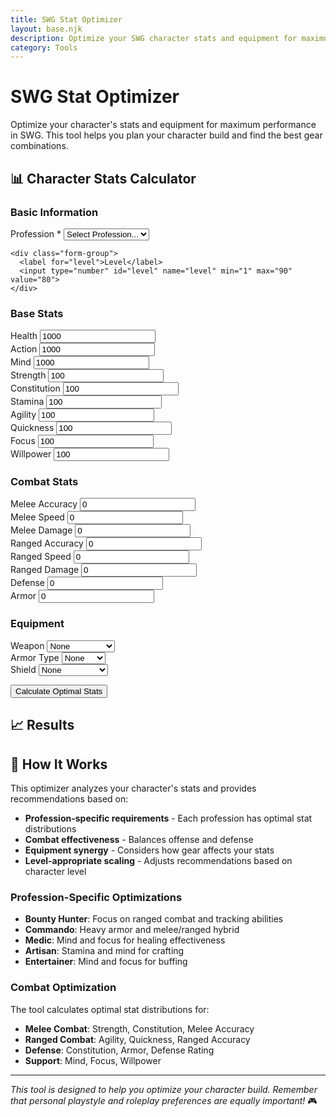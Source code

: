 ```yaml
---
title: SWG Stat Optimizer
layout: base.njk
description: Optimize your SWG character stats and equipment for maximum performance
category: Tools
---
```


# SWG Stat Optimizer

Optimize your character's stats and equipment for maximum performance in SWG. This tool helps you plan your character build and find the best gear combinations.

## 📊 Character Stats Calculator

<form id="stat-calculator" class="optimizer-form">
  <div class="form-section">
    <h3>Basic Information</h3>
    <div class="form-group">
      <label for="profession">Profession *</label>
      <select id="profession" name="profession" required>
        <option value="">Select Profession...</option>
        <option value="bounty-hunter">Bounty Hunter</option>
        <option value="commando">Commando</option>
        <option value="smuggler">Smuggler</option>
        <option value="spy">Spy</option>
        <option value="medic">Medic</option>
        <option value="entertainer">Entertainer</option>
        <option value="artisan">Artisan</option>
        <option value="trader">Trader</option>
        <option value="ranger">Ranger</option>
        <option value="scout">Scout</option>
        <option value="squad-leader">Squad Leader</option>
        <option value="officer">Officer</option>
        <option value="pilot">Pilot</option>
        <option value="force-sensitive">Force Sensitive</option>
      </select>
    </div>
    
    <div class="form-group">
      <label for="level">Level</label>
      <input type="number" id="level" name="level" min="1" max="90" value="80">
    </div>
  </div>

  <div class="form-section">
    <h3>Base Stats</h3>
    <div class="stats-grid">
      <div class="form-group">
        <label for="health">Health</label>
        <input type="number" id="health" name="health" min="0" value="1000">
      </div>
      <div class="form-group">
        <label for="action">Action</label>
        <input type="number" id="action" name="action" min="0" value="1000">
      </div>
      <div class="form-group">
        <label for="mind">Mind</label>
        <input type="number" id="mind" name="mind" min="0" value="1000">
      </div>
      <div class="form-group">
        <label for="strength">Strength</label>
        <input type="number" id="strength" name="strength" min="0" value="100">
      </div>
      <div class="form-group">
        <label for="constitution">Constitution</label>
        <input type="number" id="constitution" name="constitution" min="0" value="100">
      </div>
      <div class="form-group">
        <label for="stamina">Stamina</label>
        <input type="number" id="stamina" name="stamina" min="0" value="100">
      </div>
      <div class="form-group">
        <label for="agility">Agility</label>
        <input type="number" id="agility" name="agility" min="0" value="100">
      </div>
      <div class="form-group">
        <label for="quickness">Quickness</label>
        <input type="number" id="quickness" name="quickness" min="0" value="100">
      </div>
      <div class="form-group">
        <label for="focus">Focus</label>
        <input type="number" id="focus" name="focus" min="0" value="100">
      </div>
      <div class="form-group">
        <label for="willpower">Willpower</label>
        <input type="number" id="willpower" name="willpower" min="0" value="100">
      </div>
    </div>
  </div>

  <div class="form-section">
    <h3>Combat Stats</h3>
    <div class="stats-grid">
      <div class="form-group">
        <label for="melee-accuracy">Melee Accuracy</label>
        <input type="number" id="melee-accuracy" name="melee-accuracy" min="0" value="0">
      </div>
      <div class="form-group">
        <label for="melee-speed">Melee Speed</label>
        <input type="number" id="melee-speed" name="melee-speed" min="0" value="0">
      </div>
      <div class="form-group">
        <label for="melee-damage">Melee Damage</label>
        <input type="number" id="melee-damage" name="melee-damage" min="0" value="0">
      </div>
      <div class="form-group">
        <label for="ranged-accuracy">Ranged Accuracy</label>
        <input type="number" id="ranged-accuracy" name="ranged-accuracy" min="0" value="0">
      </div>
      <div class="form-group">
        <label for="ranged-speed">Ranged Speed</label>
        <input type="number" id="ranged-speed" name="ranged-speed" min="0" value="0">
      </div>
      <div class="form-group">
        <label for="ranged-damage">Ranged Damage</label>
        <input type="number" id="ranged-damage" name="ranged-damage" min="0" value="0">
      </div>
      <div class="form-group">
        <label for="defense">Defense</label>
        <input type="number" id="defense" name="defense" min="0" value="0">
      </div>
      <div class="form-group">
        <label for="armor">Armor</label>
        <input type="number" id="armor" name="armor" min="0" value="0">
      </div>
    </div>
  </div>

  <div class="form-section">
    <h3>Equipment</h3>
    <div class="equipment-grid">
      <div class="form-group">
        <label for="weapon">Weapon</label>
        <select id="weapon" name="weapon">
          <option value="">None</option>
          <option value="vibro-axe">Vibro Axe</option>
          <option value="vibro-knuckler">Vibro Knuckler</option>
          <option value="sword">Sword</option>
          <option value="rifle">Rifle</option>
          <option value="pistol">Pistol</option>
          <option value="carbine">Carbine</option>
        </select>
      </div>
      <div class="form-group">
        <label for="armor-type">Armor Type</label>
        <select id="armor-type" name="armor-type">
          <option value="">None</option>
          <option value="light">Light</option>
          <option value="medium">Medium</option>
          <option value="heavy">Heavy</option>
          <option value="battle">Battle</option>
        </select>
      </div>
      <div class="form-group">
        <label for="shield">Shield</label>
        <select id="shield" name="shield">
          <option value="">None</option>
          <option value="light-shield">Light Shield</option>
          <option value="medium-shield">Medium Shield</option>
          <option value="heavy-shield">Heavy Shield</option>
        </select>
      </div>
    </div>
  </div>

  <button type="submit" class="optimize-btn">Calculate Optimal Stats</button>
</form>

## 📈 Results

<div id="optimization-results" class="results-section" style="display: none;">
  <h3>Optimization Analysis</h3>
  
  <div class="result-grid">
    <div class="result-card">
      <h4>Performance Score</h4>
      <div id="performance-score" class="score">--</div>
    </div>
    
    <div class="result-card">
      <h4>Recommended Improvements</h4>
      <ul id="recommendations" class="recommendations-list">
        <!-- Recommendations will be populated here -->
      </ul>
    </div>
    
    <div class="result-card">
      <h4>Stat Priorities</h4>
      <div id="stat-priorities" class="priorities">
        <!-- Priorities will be populated here -->
      </div>
    </div>
  </div>
  
  <div class="chart-section">
    <h4>Stat Distribution</h4>
    <div id="stat-chart" class="chart-container">
      <!-- Chart will be rendered here -->
    </div>
  </div>
</div>

## 🎯 How It Works

This optimizer analyzes your character's stats and provides recommendations based on:

- **Profession-specific requirements** - Each profession has optimal stat distributions
- **Combat effectiveness** - Balances offense and defense
- **Equipment synergy** - Considers how gear affects your stats
- **Level-appropriate scaling** - Adjusts recommendations based on character level

### **Profession-Specific Optimizations**

- **Bounty Hunter**: Focus on ranged combat and tracking abilities
- **Commando**: Heavy armor and melee/ranged hybrid
- **Medic**: Mind and focus for healing effectiveness
- **Artisan**: Stamina and mind for crafting
- **Entertainer**: Mind and focus for buffing

### **Combat Optimization**

The tool calculates optimal stat distributions for:
- **Melee Combat**: Strength, Constitution, Melee Accuracy
- **Ranged Combat**: Agility, Quickness, Ranged Accuracy
- **Defense**: Constitution, Armor, Defense Rating
- **Support**: Mind, Focus, Willpower

---

*This tool is designed to help you optimize your character build. Remember that personal playstyle and roleplay preferences are equally important!* 🎮

<script src="/scripts/statOptimizer.js"></script> 